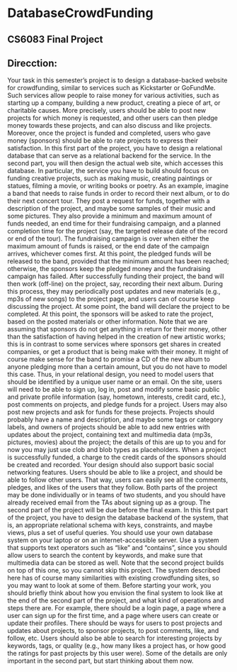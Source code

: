 # DatabaseCrowdFunding
## CS6083 Final Project

## Direcction:
Your task in this semester’s project is to design a database-backed website for crowdfunding, similar to services such as Kickstarter or GoFundMe. Such services allow people to raise money for various activities, such as starting up a company, building a new product, creating a piece of art, or charitable causes. More precisely, users should be able to post new projects for which money is requested, and other users can then pledge money towards these projects, and can also discuss and like projects. Moreover, once the project is funded and completed, users who gave money (sponsors) should be able to rate projects to express their satisfaction. In this first part of the project, you have to design a relational database that can serve as a relational backend for the service. In the second part, you will then design the actual web site, which accesses this database.
In particular, the service you have to build should focus on funding creative projects, such as making music, creating paintings or statues, filming a movie, or writing books or poetry. As an example, imagine a band that needs to raise funds in order to record their next album, or to do their next concert tour. They post a request for funds, together with a description of the project, and maybe some samples of their music and some pictures. They also provide a minimum and maximum amount of funds needed, an end time for their fundraising campaign, and a planned completion time for the project (say, the targeted release date of the record or end of the tour). The fundraising campaign is over when either the maximum amount of funds is raised, or the end date of the campaign arrives, whichever comes first. At this point, the pledged funds will be released to the band, provided that the minimum amount has been reached; otherwise, the sponsors keep the pledged money and the fundraising campaign has failed.
After successfully funding their project, the band will then work (off-line) on the project, say, recording their next album. During this process, they may periodically post updates and new materials (e.g., mp3s of new songs) to the project page, and users can of course keep discussing the project. At some point, the band will declare the project to be completed. At this point, the sponsors will be asked to rate the project, based on the posted materials or other information. Note that we are assuming that sponsors do not get anything in return for their money, other than the satisfaction of having helped in the creation of new artistic works; this is in contrast to some services where sponsors get shares in created companies, or get a product that is being make with their money. It might of course make sense for the band to promise a CD of the new album to anyone pledging more than a certain amount, but you do not have to model this case.
Thus, in your relational design, you need to model users that should be identified by a unique user name or an email. On the site, users will need to be able to sign up, log in, post and modify some basic public and private profile information (say, hometown, interests, credit card, etc.), post comments on projects, and pledge funds for a project. Users may also post new projects and ask for funds for these projects. Projects should probably have a name and description, and maybe some tags or category labels, and owners of projects should be able to add new entries with updates about the project, containing text and multimedia data (mp3s, pictures, movies) about the project; the details of this are up to you and for now you may just use clob and blob types as placeholders. When a project is successfully funded, a charge to the credit cards of the sponsors should be created and recorded. Your design should also support basic social networking features. Users should be able to like a project, and should be able to follow other users. That way, users can easily see all the comments, pledges, and likes of the users that they follow.
Both parts of the project may be done individually or in teams of two students, and you should have already received email from the TAs about signing up as a group. The second part of the project will be due before the final exam. In this first part of the project, you have to design the database backend of the system, that is, an appropriate relational schema with keys, constraints, and maybe views, plus a set of useful queries. You should use your own database system on your laptop or on an internet-accessible
server. Use a system that supports text operators such as “like” and “contains”, since you should allow users to search the content by keywords, and make sure that multimedia data can be stored as well.
Note that the second project builds on top of this one, so you cannot skip this project. The system described here has of course many similarities with existing crowdfunding sites, so you may want to look at some of them. Before starting your work, you should briefly think about how you envision the final system to look like at the end of the second part of the project, and what kind of operations and steps there are. For example, there should be a login page, a page where a user can sign up for the first time, and a page where users can create or update their profiles. There should be ways for users to post projects and updates about projects, to sponsor projects, to post comments, like, and follow, etc. Users should also be able to search for interesting projects by keywords, tags, or quality (e.g., how many likes a project has, or how good the ratings for past projects by this user were). Some of the details are only important in the second part, but start thinking about them now.
